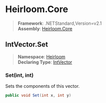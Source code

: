 # Heirloom.Core

> **Framework**: .NETStandard,Version=v2.1  
> **Assembly**: [Heirloom.Core][0]  

## IntVector.Set

> **Namespace**: [Heirloom][0]  
> **Declaring Type**: [IntVector][1]  

### Set(int, int)

Sets the components of this vector.

```cs
public void Set(int x, int y)
```

[0]: ../../../Heirloom.Core.md
[1]: ../IntVector.md
